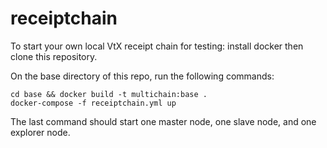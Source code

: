 # receiptchain

To start your own local VtX receipt chain for testing: install docker then clone this repository.

On the base directory of this repo, run the following commands:
```
cd base && docker build -t multichain:base .
docker-compose -f receiptchain.yml up
```

The last command should start one master node, one slave node, and one explorer node.